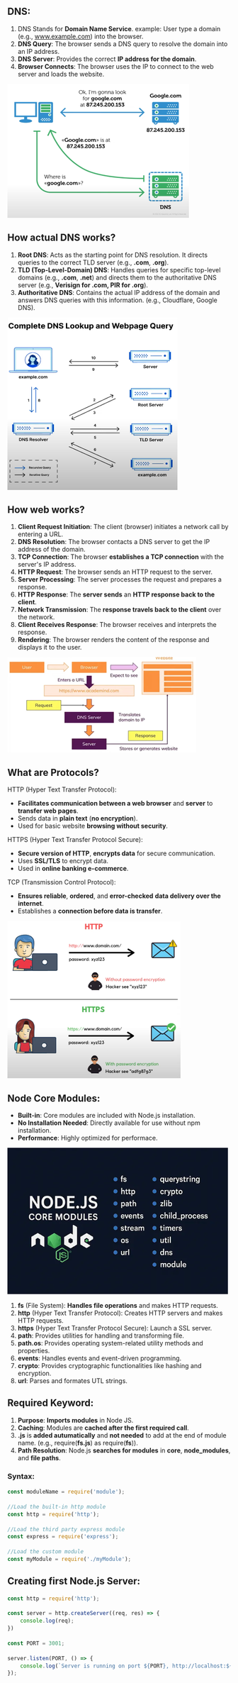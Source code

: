 ## DNS:
1. DNS Stands for **Domain Name Service**.
    example: User type a domain (e.g., www.example.com) into the browser.
2. **DNS Query**: The browser sends a DNS query to resolve the domain into an IP address.
3. **DNS Server**: Provides the correct **IP address for the domain**.
4. **Browser Connects**: The browser uses the IP to connect to the web server and loads the website.

![alt text](image.png)


## How actual DNS works?
1. **Root DNS**: Acts as the starting point for DNS resolution. It directs queries to the correct TLD server (e.g., **.com**, **.org**).
2. **TLD (Top-Level-Domain) DNS**: Handles queries for specific top-level domains (e.g., **.com**, **.net**) and directs them to the authoritative DNS server (e.g., **Verisign for .com, PIR for .org**).
3. **Authoritative DNS**: Contains the actual IP address of the domain and answers DNS queries with this information. (e.g., Cloudflare, Google DNS).

![alt text](image-1.png)


## How web works?
1. **Client Request Initiation**: The client (browser) initiates a network call by entering a URL.
2. **DNS Resolution**: The browser contacts a DNS server to get the IP address of the domain.
3. **TCP Connection**: The browser **establishes a TCP connection** with the server's IP address.
4. **HTTP Request**: The browser sends an HTTP request to the server.
5. **Server Processing**: The server processes the request and prepares a response.
6. **HTTP Response**: The **server sends** an **HTTP response back to the client**.
7. **Network Transmission**: The **response travels back to the client** over the network.
8. **Client Receives Response**: The browser receives and interprets the response.
9. **Rendering**: The browser renders the content of the response and displays it to the user.

![alt text](image-2.png)


## What are Protocols?
HTTP (Hyper Text Transfer Protocol):
* **Facilitates communication between a web browser** and **server** to **transfer web pages**.
* Sends data in **plain text** (**no encryption**).
* Used for basic website **browsing without security**.

HTTPS (Hyper Text Transfer Protocol Secure):
* **Secure version of HTTP**, **encrypts data** for secure communication.
* Uses **SSL/TLS** to encrypt data.
* Used in **online banking e-commerce**.

TCP (Transmission Control Protocol):
* **Ensures reliable**, **ordered**, and **error-checked** **data delivery over the internet**.
* Establishes a **connection before data is transfer**.

![alt text](image-3.png)


## Node Core Modules:
* **Built-in**: Core modules are included with Node.js installation.
* **No Installation Needed**: Directly available for use without npm installation.
* **Performance**: Highly optimized for performace.

![alt text](image-4.png)

1. **fs** (File System): **Handles file operations** and makes HTTP requests.
2. **http** (Hyper Text Transfer Protocol): Creates HTTP servers and makes HTTP requests.
3. **https** (Hyper Text Transfer Protocol Secure): Launch a SSL server.
4. **path**: Provides utilities for handling and transforming file.
5. **path.os**: Provides operating system-related utility methods and properties.
6. **events**: Handles events and event-driven programming.
7. **crypto**: Provides cryptographic functionalities like hashing and encryption.
8. **url**: Parses and formates UTL strings.


## Required Keyword:
1. **Purpose**: **Imports modules** in Node JS.
2. **Caching**: Modules are **cached after the first required call**.
3. **.js** is **added autumatically** and  **not needed** to add at the end of module name.
    (e.g., require(**fs.js**) as require(**fs**)).
4. **Path Resolution**: Node.js **searches for modules** in **core**, **node_modules**, and **file paths**.

### Syntax:
```js
const moduleName = require('module');

//Load the built-in http module
const http = require('http');

//Load the third party express module
const express = require('express');

//Load the custom module
const myModule = require('./myModule');
```


## Creating first Node.js Server:
```js
const http = require('http');

const server = http.createServer((req, res) => {
    console.log(req);
})

const PORT = 3001;

server.listen(PORT, () => {
    console.log(`Server is running on port ${PORT}, http://localhost:${PORT}`);
});
```